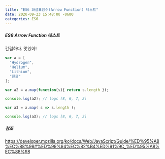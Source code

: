 ```yaml
---
title: "ES6 화살표함수(Arrow Function) 테스트"
date: 2020-09-23 15:48:00 -0600
categories: ES6
---
```


##### ES6 Arrow Function 테스트
간결하다. 멋있어!

```javascript
var a = [
  "Hydrogen",
  "Helium",
  "Lithium",
  "한글"
];

var a2 = a.map(function(s){ return s.length });

console.log(a2); // logs [8, 6, 7, 2]

var a3 = a.map( s => s.length );

console.log(a3); // logs [8, 6, 7, 2]
```

##### 참조
<https://developer.mozilla.org/ko/docs/Web/JavaScript/Guide/%ED%95%A8%EC%88%98#%ED%99%94%EC%82%B4%ED%91%9C_%ED%95%A8%EC%88%98>
